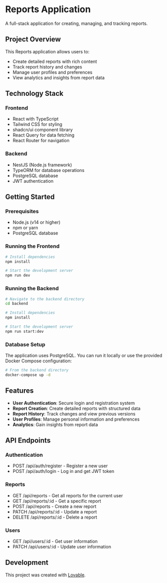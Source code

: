 
# Reports Application

A full-stack application for creating, managing, and tracking reports.

## Project Overview

This Reports application allows users to:
- Create detailed reports with rich content
- Track report history and changes
- Manage user profiles and preferences
- View analytics and insights from report data

## Technology Stack

### Frontend
- React with TypeScript
- Tailwind CSS for styling
- shadcn/ui component library
- React Query for data fetching
- React Router for navigation

### Backend
- NestJS (Node.js framework)
- TypeORM for database operations
- PostgreSQL database
- JWT authentication

## Getting Started

### Prerequisites
- Node.js (v14 or higher)
- npm or yarn
- PostgreSQL database

### Running the Frontend
```sh
# Install dependencies
npm install

# Start the development server
npm run dev
```

### Running the Backend
```sh
# Navigate to the backend directory
cd backend

# Install dependencies
npm install

# Start the development server
npm run start:dev
```

### Database Setup
The application uses PostgreSQL. You can run it locally or use the provided Docker Compose configuration:

```sh
# From the backend directory
docker-compose up -d
```

## Features

- **User Authentication**: Secure login and registration system
- **Report Creation**: Create detailed reports with structured data
- **Report History**: Track changes and view previous versions
- **User Profiles**: Manage personal information and preferences
- **Analytics**: Gain insights from report data

## API Endpoints

### Authentication
- POST /api/auth/register - Register a new user
- POST /api/auth/login - Log in and get JWT token

### Reports
- GET /api/reports - Get all reports for the current user
- GET /api/reports/:id - Get a specific report
- POST /api/reports - Create a new report
- PATCH /api/reports/:id - Update a report
- DELETE /api/reports/:id - Delete a report

### Users
- GET /api/users/:id - Get user information
- PATCH /api/users/:id - Update user information

## Development

This project was created with [Lovable](https://lovable.dev).
